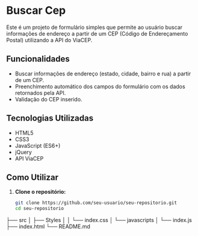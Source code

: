 # Buscar Cep

Este é um projeto de formulário simples que permite ao usuário buscar informações de endereço a partir de um CEP (Código de Endereçamento Postal) utilizando a API do ViaCEP.

## Funcionalidades

- Buscar informações de endereço (estado, cidade, bairro e rua) a partir de um CEP.
- Preenchimento automático dos campos do formulário com os dados retornados pela API.
- Validação do CEP inserido.

## Tecnologias Utilizadas

- HTML5
- CSS3
- JavaScript (ES6+)
- jQuery
- API ViaCEP

## Como Utilizar

1. **Clone o repositório:**

   ```bash
   git clone https://github.com/seu-usuario/seu-repositorio.git
   cd seu-repositorio
├── src
│   ├── Styles
│   │   └── index.css
│   └── javascripts
│       └── index.js
├── index.html
└── README.md

